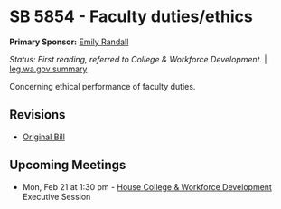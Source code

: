 # SB 5854 - Faculty duties/ethics
**Primary Sponsor:** [Emily Randall](/person/leg/randall_em.md)

*Status: First reading, referred to College & Workforce Development.* | [leg.wa.gov summary](https://app.leg.wa.gov/billsummary?BillNumber=5854&Year=2021)

Concerning ethical performance of faculty duties.

## Revisions
* [Original Bill](1/)

## Upcoming Meetings
* Mon, Feb 21 at 1:30 pm - [House College & Workforce Development](/house/2021-22/CWD/) Executive Session
